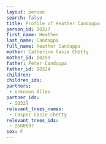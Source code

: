 ```yaml
---
layout: person
search: false
title: Profile of Heather Candappa
person_id: I0327
first_name: Heather
last_name: Candappa
full_name: Heather Candappa
mother: Catherine Casie Chetty
mother_id: I0259
father: Peter Candappa
father_id: I0324
children:
children_ids:
partners:
 - Unknown Alles
partner_ids:
 - I0329
relevant_trees_names:
 - Casper Casie Chetty
relevant_trees_ids:
 - I500097
sex: F
---
```


